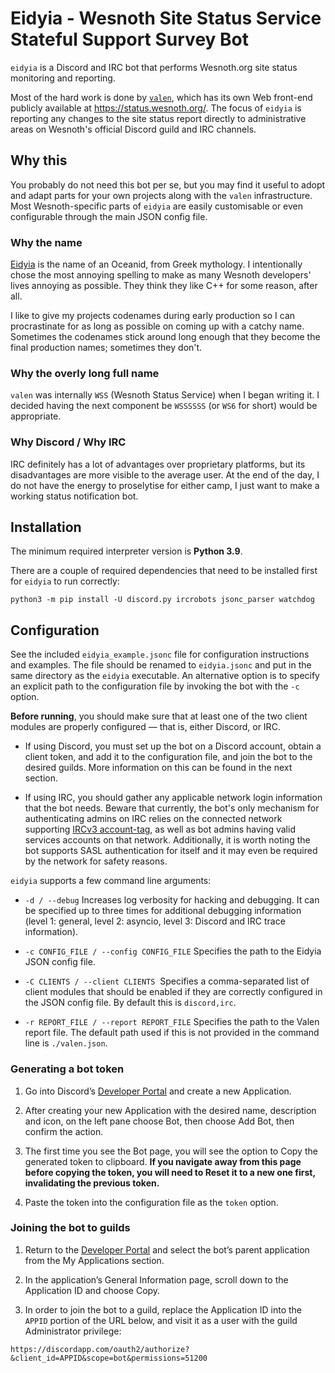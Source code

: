 # Eidyia - Wesnoth Site Status Service Stateful Support Survey Bot

`eidyia` is a Discord and IRC bot that performs Wesnoth.org site status
monitoring and reporting.

Most of the hard work is done by [`valen`](https://github.com/wesnoth/valen),
which has its own Web front-end publicly available at <https://status.wesnoth.org/>.
The focus of `eidyia` is reporting any changes to the site status report
directly to administrative areas on Wesnoth's official Discord guild and IRC
channels.

## Why this

You probably do not need this bot per se, but you may find it useful to adopt
and adapt parts for your own projects along with the `valen` infrastructure.
Most Wesnoth-specific parts of `eidyia` are easily customisable or even
configurable through the main JSON config file.

### Why the name

[Eidyia](https://en.wikipedia.org/wiki/Idyia) is the name of an Oceanid, from
Greek mythology. I intentionally chose the most annoying spelling to make as
many Wesnoth developers' lives annoying as possible. They think they like C++
for some reason, after all.

I like to give my projects codenames during early production so I can
procrastinate for as long as possible on coming up with a catchy name.
Sometimes the codenames stick around long enough that they become the final
production names; sometimes they don't.

### Why the overly long full name

`valen` was internally `WSS` (Wesnoth Status Service) when I began writing it.
I decided having the next component be `WSSSSSS` (or `WS6` for short) would be
appropriate.

### Why Discord / Why IRC

IRC definitely has a lot of advantages over proprietary platforms, but its
disadvantages are more visible to the average user. At the end of the day, I
do not have the energy to proselytise for either camp, I just want to make a
working status notification bot.

## Installation

The minimum required interpreter version is **Python 3.9**.

There are a couple of required dependencies that need to be installed first
for `eidyia` to run correctly:

```
python3 -m pip install -U discord.py ircrobots jsonc_parser watchdog
```

## Configuration

See the included `eidyia_example.jsonc` file for configuration instructions
and examples. The file should be renamed to `eidyia.jsonc` and put in the same
directory as the `eidyia` executable. An alternative option is to specify an
explicit path to the configuration file by invoking the bot with the `-c`
option.

**Before running**, you should make sure that at least one of the two client
modules are properly configured — that is, either Discord, or IRC.

* If using Discord, you must set up the bot on a Discord account, obtain a
  client token, and add it to the configuration file, and join the bot to the
  desired guilds. More information on this can be found in the next section.

* If using IRC, you should gather any applicable network login information
  that the bot needs. Beware that currently, the bot's only mechanism for
  authenticating admins on IRC relies on the connected network supporting
  [IRCv3 account-tag](https://ircv3.net/specs/extensions/account-tag), as well
  as bot admins having valid services accounts on that network. Additionally,
  it is worth noting the bot supports SASL authentication for itself and it
  may even be required by the network for safety reasons.

`eidyia` supports a few command line arguments:

* `-d / --debug`
  Increases log verbosity for hacking and debugging. It can be specified up to
  three times for additional debugging information (level 1: general, level 2:
  asyncio, level 3: Discord and IRC trace information).

* `-c CONFIG_FILE / --config CONFIG_FILE`
  Specifies the path to the Eidyia JSON config file.

* `-C CLIENTS / --client CLIENTS` 
  Specifies a comma-separated list of client modules that should be enabled if
  they are correctly configured in the JSON config file. By default this is
  `discord,irc`.

* `-r REPORT_FILE / --report REPORT_FILE`
  Specifies the path to the Valen report file. The default path used if this
  is not provided in the command line is `./valen.json`.

### Generating a bot token

1. Go into Discord’s [Developer Portal](https://discordapp.com/developers/applications/me)
   and create a new Application.

2. After creating your new Application with the desired name, description and
   icon, on the left pane choose Bot, then choose Add Bot, then confirm the
   action.

3. The first time you see the Bot page, you will see the option to Copy the
   generated token to clipboard. **If you navigate away from this page before
   copying the token, you will need to Reset it to a new one first,
   invalidating the previous token.**

4. Paste the token into the configuration file as the `token` option.

### Joining the bot to guilds

1. Return to the [Developer Portal](https://discordapp.com/developers/applications/me)
   and select the bot’s parent application from the My Applications section.

2. In the application’s General Information page, scroll down to the
   Application ID and choose Copy.

3. In order to join the bot to a guild, replace the Application ID into the
   `APPID` portion of the URL below, and visit it as a user with the guild
   Administrator privilege:

```
https://discordapp.com/oauth2/authorize?&client_id=APPID&scope=bot&permissions=51200
```
